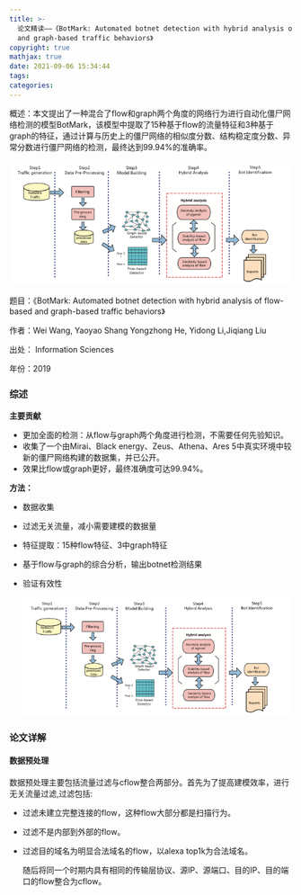 ```yaml
---
title: >-
  论文精读——《BotMark: Automated botnet detection with hybrid analysis of flow-based
  and graph-based traffic behaviors》
copyright: true
mathjax: true
date: 2021-09-06 15:34:44
tags:
categories:
---
```


概述：本文提出了一种混合了flow和graph两个角度的网络行为进行自动化僵尸网络检测的模型BotMark，该模型中提取了15种基于flow的流量特征和3种基于graph的特征，通过计算与历史上的僵尸网络的相似度分数、结构稳定度分数、异常分数进行僵尸网络的检测，最终达到99.94%的准确率。

![image](https://raw.githubusercontent.com/AnchoretY/images/master/blog/image.2wrhzmc5w7a.png)

<!--more-->

题目：《BotMark: Automated botnet detection with hybrid analysis of flow-based and graph-based traffic behaviors》

作者：Wei Wang, Yaoyao Shang Yongzhong He, Yidong Li,Jiqiang Liu

出处： Information Sciences

年份：2019



### 综述

**主要贡献**

- 更加全面的检测：从flow与graph两个角度进行检测，不需要任何先验知识。
- 收集了一个由Mirai、Black energy、Zeus、Athena、Ares 5中真实环境中较新的僵尸网络构建的数据集，并已公开。
- 效果比flow或graph更好，最终准确度可达99.94%。

**方法：**

- 数据收集

- 过滤无关流量，减小需要建模的数据量

- 特征提取：15种flow特征、3中graph特征

- 基于flow与graph的综合分析，输出botnet检测结果

- 验证有效性

  ![image](https://raw.githubusercontent.com/AnchoretY/images/master/blog/image.2wrhzmc5w7a.png)

### 论文详解

#### 数据预处理

​	数据预处理主要包括流量过滤与cflow整合两部分。首先为了提高建模效率，进行无关流量过滤,过滤包括:

- 过滤未建立完整连接的flow，这种flow大部分都是扫描行为。

- 过滤不是内部到外部的flow。

- 过滤目的域名为明显合法域名的flow，以alexa top1k为合法域名。

  随后将同一个时期内具有相同的传输层协议、源IP、源端口、目的IP、目的端口的flow整合为cflow。

#### 